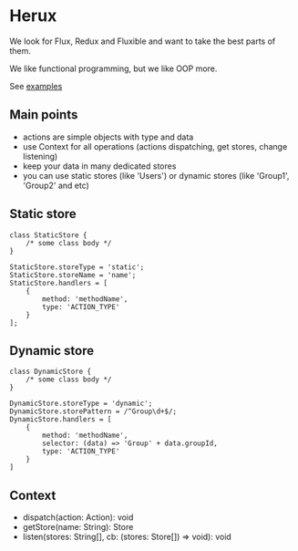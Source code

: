 Herux
=====
We look for Flux, Redux and Fluxible and want to take the best parts of them.

We like functional programming, but we like OOP more.

See [examples](https://github.com/arusakov/herux/blob/master/test/integration.test.js)

Main points
-----------
* actions are simple objects with type and data
* use Context for all operations (actions dispatching, get stores, change listening)
* keep your data in many dedicated stores
* you can use static stores (like 'Users') or dynamic stores (like 'Group1', 'Group2' and etc)

Static store
------------
```
class StaticStore {
    /* some class body */
}

StaticStore.storeType = 'static';
StaticStore.storeName = 'name';
StaticStore.handlers = [
    {
        method: 'methodName',
        type: 'ACTION_TYPE'
    }
];
```

Dynamic store
-------------
```
class DynamicStore {
    /* some class body */
}

DynamicStore.storeType = 'dynamic';
DynamicStore.storePattern = /^Group\d+$/;
DynamicStore.handlers = [
    {
        method: 'methodName',
        selector: (data) => 'Group' + data.groupId,
        type: 'ACTION_TYPE'
    }
]
```

Context
-------
* dispatch(action: Action): void
* getStore(name: String): Store
* listen(stores: String[], cb: (stores: Store[]) => void): void


